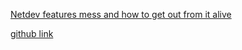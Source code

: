 [Netdev features mess and how to get out from it alive](https://www.kernel.org/doc/html/latest//networking/netdev-features.html)

[github link](https://github.com/torvalds/linux/blob/master/Documentation/networking/netdev-features.rst)

